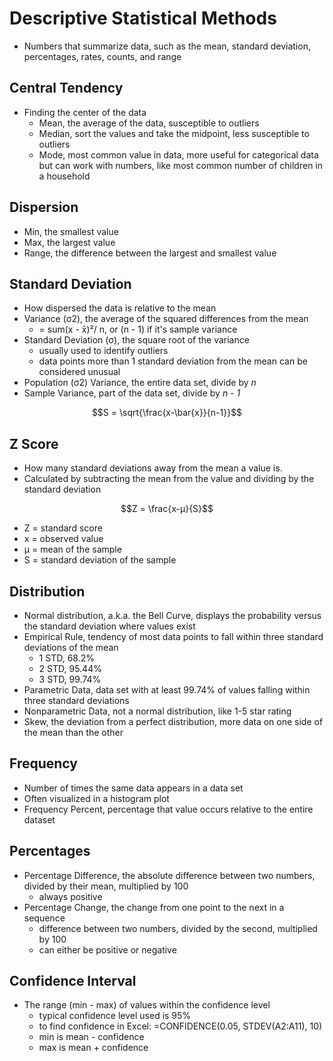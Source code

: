 # Descriptive Statistical Methods

- Numbers that summarize data, such as the mean, standard deviation, percentages, rates, counts, and range

## Central Tendency

- Finding the center of the data
    - Mean, the average of the data, susceptible to outliers
    - Median, sort the values and take the midpoint, less susceptible to outliers
    - Mode, most common value in data, more useful for categorical data but can work with numbers, like most common number of children in a household
    
## Dispersion

- Min, the smallest value
- Max, the largest value
- Range, the difference between the largest and smallest value

## Standard Deviation

- How dispersed the data is relative to the mean
- Variance (σ2), the average of the squared differences from the mean
    - = sum(x - x̄)²/ n, or (n - 1) if it's sample variance
- Standard Deviation (σ), the square root of the variance
    - usually used to identify outliers
    - data points more than 1 standard deviation from the mean can be considered unusual
- Population (σ2) Variance, the entire data set, divide by *n*
- Sample Variance, part of the data set, divide by *n - 1*

$$S = \sqrt{\frac{x-\bar{x}}{n-1}}$$

## Z Score

- How many standard deviations away from the mean a value is.
- Calculated by subtracting the mean from the value and dividing by the standard deviation

$$Z = \frac{x-μ}{S}$$

- Z = standard score
- x = observed value
- μ = mean of the sample
- S = standard deviation of the sample

## Distribution

- Normal distribution, a.k.a. the Bell Curve, displays the probability versus the standard deviation where values exist
- Empirical Rule, tendency of most data points to fall within three standard deviations of the mean
    - 1 STD, 68.2%
    - 2 STD, 95.44%
    - 3 STD, 99.74%
- Parametric Data, data set with at least 99.74% of values falling within three standard deviations
- Nonparametric Data, not a normal distribution, like 1-5 star rating
- Skew, the deviation from a perfect distribution, more data on one side of the mean than the other

## Frequency

- Number of times the same data appears in a data set
- Often visualized in a histogram plot
- Frequency Percent, percentage that value occurs relative to the entire dataset

## Percentages

- Percentage Difference, the absolute difference between two numbers, divided by their mean, multiplied by 100
    - always positive
- Percentage Change, the change from one point to the next in a sequence
    - difference between two numbers, divided by the second, multiplied by 100
    - can either be positive or negative
    
## Confidence Interval

- The range (min - max) of values within the confidence level
    - typical confidence level used is 95%
    - to find confidence in Excel:
        =CONFIDENCE(0.05, STDEV(A2:A11), 10)
    - min is mean - confidence
    - max is mean + confidence
